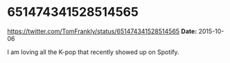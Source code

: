 # 651474341528514565
https://twitter.com/TomFrankly/status/651474341528514565
**Date:** 2015-10-06

I am loving all the K-pop that recently showed up on Spotify.

